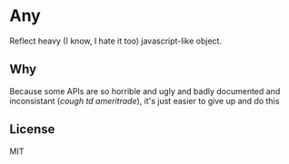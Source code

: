 # Any

Reflect heavy (I know, I hate it too) javascript-like object.

## Why

Because some APIs are so horrible and ugly and badly documented and inconsistant (*cough td ameritrade*), it's just easier to give up and do this

## License

MIT
